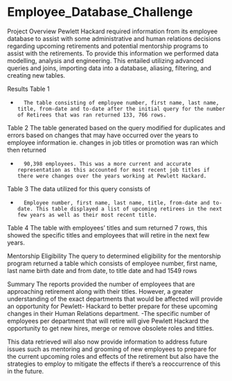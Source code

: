 # Employee_Database_Challenge
Project Overview
Pewlett Hackard required information from its employee database to assist with some administrative and human relations decisions regarding upcoming retirements and potential mentorship programs to assist with the retirements. To provide this information we performed data modelling, analysis and engineering. This entailed utilizing advanced queries and joins, importing data into a database, aliasing, filtering, and creating new tables.
 
Results
Table 1 
-       The table consisting of employee number, first name, last name, title, from-date and to-date after the initial query for the number of Retirees that was ran returned 133, 766 rows.
 
Table 2 
The table generated based on the query modified for duplicates and errors based on changes that may have occurred over the years to employee information ie. changes in job titles or promotion was ran which then returned
-       90,398 employees. This was a more current and accurate representation as this accounted for most recent job titles if there were changes over the years working at Pewlett Hackard. 

Table 3 
The data utilized for this query consists of
-       Employee number, first name, last name, title, from-date and to-date. This table displayed a list of upcoming retirees in the next few years as well as their most recent title.
 
Table 4 
The table with employees’ titles and sum returned 7 rows, this showed the specific titles and employees that will retire in the next few years.

Mentorship Eligibility
The query to determined eligibility for the mentorship program returned a table which consists of employee number, first name, last name birth date and from date, to title date and had 1549 rows
 
Summary
The reports provided the number of employees that are approaching retirement along with their titles. However, a greater understanding of the exact departments that would be affected will provide an opportunity for Pewlett- Hackard to better prepare for these upcoming changes in their Human Relations department.
-The specific number of employees per department that will retire will give Pewlett Hackard the opportunity to get new hires, merge or remove obsolete roles and tittles. 

This data retrieved will also now provide information to address future issues such as mentoring and grooming of new employees to prepare for the current upcoming roles and effects of the retirement but also have the strategies to employ to mitigate the effects if there’s a reoccurrence of this in the future.
 

